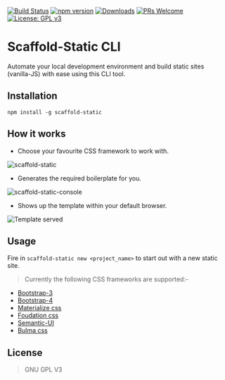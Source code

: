 [![Build Status](https://travis-ci.com/jamesgeorge007/scaffold-static.svg?branch=master)](https://travis-ci.com/jamesgeorge007/scaffold-static)
[![npm version](https://badgen.net/npm/v/scaffold-static)](https://www.npmjs.com/package/scaffold-static)
[![Downloads](https://badgen.net/npm/dm/scaffold-static)](https://www.npmjs.com/package/scaffold-static)
[![PRs Welcome](https://img.shields.io/badge/PRs%20-welcome-brightgreen.svg)](http://github.com/jamesgeorge007/scaffold-static/pulls)
[![License: GPL v3](https://img.shields.io/badge/License-GPLv3-blue.svg)](https://github.com/jamesgeorge007/scaffold-static/blob/master/LICENSE)
# Scaffold-Static CLI
Automate your local development environment and build static sites (vanilla-JS) with ease using this CLI tool.


## Installation
`npm install -g scaffold-static`

## How it works

* Choose your favourite CSS framework to work with.

![scaffold-static](https://i.imgur.com/8KnFcb8.jpg)

* Generates the required boilerplate for you.

![scaffold-static-console](https://i.imgur.com/xYUTBCe.jpg)

* Shows up the template within your default browser.

![Template served](https://i.imgur.com/iNjkl9F.jpg)


## Usage
Fire in `scaffold-static new <project_name>` to start out with a new static site.

> Currently the following CSS frameworks are supported:-

* [Bootstrap-3](https://getbootstrap.com/docs/3.3/)
* [Bootstrap-4](https://getbootstrap.com/)
* [Materialize css](https://materializecss.com/)
* [Foudation css](https://foundation.zurb.com/)
* [Semantic-UI](https://semantic-ui.com/)
* [Bulma css](https://bulma.io/)

## License
> GNU GPL V3
